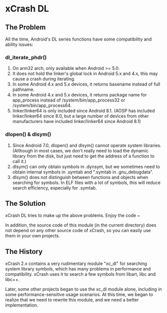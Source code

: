 # xCrash DL

## The Problem

All the time, Android's DL series functions have some compatibility and ability issues:

### dl\_iterate\_phdr()

1. On arm32 arch, only available when Android >= 5.0.
2. It does not hold the linker's global lock in Android 5.x and 4.x, this may cause a crash during iterating.
3. In some Android 4.x and 5.x devices, it returns basename instead of full pathname.
4. In some Android 4.x and 5.x devices, it returns package name for app_process instead of /system/bin/app_process32 or /system/bin/app_process64.
5. linker/linker64 is only included since Android 8.1. (AOSP has included linker/linker64 since 8.0, but a large number of devices from other manufacturers have included linker/linker64 since Android 8.1)

### dlopen() & dlsym()

1. Since Android 7.0, dlopen() and dlsym() cannot operate system libraries. (Although in most cases, we don’t really need to load the dynamic library from the disk, but just need to get the address of a function to call it.)
2. dlsym() can only obtain symbols in .dynsym, but we sometimes need to obtain internal symbols in .symtab and ".symtab in .gnu_debugdata".
3. dlsym() does not distinguish between functions and objects when searching for symbols. In ELF files with a lot of symbols, this will reduce search efficiency, especially for .symtab.

## The Solution

xCrash DL tries to make up the above problems. Enjoy the code ~

In addition, the source code of this module (in the current directory) does not depend on any other source code of xCrash, so you can easily use them in your own projects.

## The History

xCrash 2.x contains a very rudimentary module "xc_dl" for searching system library symbols, which has many problems in performance and compatibility. xCrash uses it to search a few symbols from libart, libc and libc++.

Later, some other projects began to use the xc_dl module alone, including in some performance-sensitive usage scenarios. At this time, we began to realize that we need to rewrite this module, and we need a better implementation.
